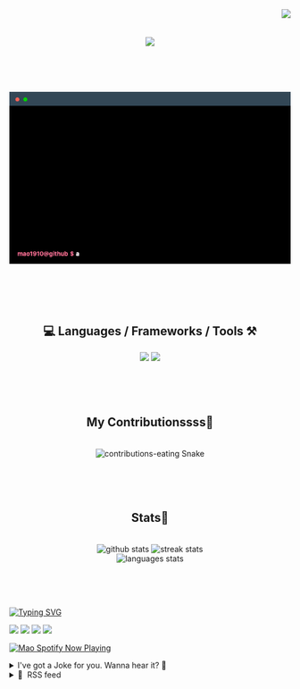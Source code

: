 <!-- VISITOR BADGE -->
<!-- https://github.com/hehuapei/visitor-badge -->

<img align="right" src="https://visitor-badge.laobi.icu/badge?page_id=mao1910.mao1910&left_color=%2379DAF9&right_color=%23FE6E96" />


<!-- TYPING SVG -->
<!-- https://github.com/DenverCoder1/readme-typing-svg -->

<h1 align="center">
    <img src="https://readme-typing-svg.herokuapp.com/?font=Righteous&size=35&center=true&vCenter=true&width=500&height=70&color=FE6E96&font=poppins&duration=5000&lines=Hi+There!+👋;+I'm+Mao!;" />
</h1>

<br/>


<!-- ABOUT ME TERMINAL -->
<h1 align="center">
<img src="./assets/terminal-5.gif" alt="Terminal" />
</h1>

<br/><br/><br/>


<!-- TECHNOLOGIES LOGOS -->
<!-- https://github.com/tandpfun/skill-icons -->

<h2 align="center">💻 Languages / Frameworks / Tools ⚒️</h2>
<div align="center">
    <img src="https://skillicons.dev/icons?i=javascript,typescript,angular,react,html,css,scss,bootstrap,cs,java,spring" />
    <img src="https://skillicons.dev/icons?i=flutter,firebase,supabase,mysql,git,github,gitlab,vscode,idea,maven,figma" />
</div>

<br/><br/><br/>


<!-- CONTRIBUTIONS SNAKE GAME -->
<!-- https://github.com/Platane/snk -->

<div align="center">
  <h2> My Contributionssss🐍 </h2>
  <br>
  <img alt="contributions-eating Snake" src="https://raw.githubusercontent.com/mao1910/mao1910/output/github-contribution-grid-snake.svg" />

  <!-- Four lines below suggested by Planate for Dark mode-->
  <picture>
  <source media="(prefers-color-scheme: dark)" srcset="github-snake-dark.svg" />
  <source media="(prefers-color-scheme: light)" srcset="github-snake.svg" />
  </picture>
  
  <br/><br/><br/>
</div>


<!-- GITHUB STATS -->
<!-- https://github.com/DenverCoder1/github-readme-streak-stats --> <!--  My Vercel -->
<!-- https://github.com/anuraghazra/github-readme-stats --> <!--  My  Vercel -->

<h2 align="center"> Stats📝 </h2>
  <br>
<div align=center>
  <img width=429 src="https://github-readme-stats-mao1910.vercel.app/api?username=mao1910&count_private=true&show_icons=true&theme=dracula&rank_icon=github&hide=contribs&border_radius=10&border_color=79DAF9" alt="github stats"/>
  <img width=396 src="https://github-readme-streak-stats-2235.vercel.app?user=mao1910&count_private=true&theme=dracula&currStreakNum=79DAF9&currStreakLabel=FE6E96&border_radius=10&border=79DAF9" alt="streak stats"/>
  <br/>
  <img src="https://github-readme-stats-mao1910.vercel.app/api/top-langs/?username=mao1910&layout=compact&theme=dracula&border_radius=10&size_weight=0.5&count_weight=0.5&border_color=79DAF9" alt="languages stats" />
</div>

<br/><br/><br/>


<!-- FOOTER -->
<!-- https://github.com/DenverCoder1/readme-typing-svg -->
<!-- https://readme-typing-svg.demolab.com/demo/ -->

<a href="https://git.io/typing-svg"><img src="https://readme-typing-svg.demolab.com?font=Poppins&pause=1000&color=FE6E96&width=535&lines=Thanks+for+dropping+by!;Feel+free+to+check+any+of+the+Socials+below+%F0%9F%91%87;Or+the+Joke+Of+The+Day+if+you're+down+for+a+giggle+%F0%9F%98%9D;Hope+to+see+you+again+%F0%9F%91%8A;Uh%3F+You're+still+here%3F;Well...+I'm+running+out+of+things+to+say...;Tell+you+what%2C+due+to+your+effort+and+perseverance%2C;I+shall+present+you+with+a+short+poem%3A;%22To+code%2C+or+not+to+code%2C+that+is+the+question%3A;Whether+'tis+nobler+in+the+IDE+to+debug;The+errors+and+issues+of+outrageous+software%2C;Or+to+take+up+the+keyboard+against+a+sea+of+bugs;And+by+coding%2C+end+them.%22;by+William+Shakespeare%2C+probably.+;Pretty+sure+that's+Hamlet's.;Alrighty%2C+this+has+been+fun.;But+I'll+restart+the+loop+now...+see+ya+soon!" alt="Typing SVG" /></a>


<!--  SOCIAL NETWORKS -->
<!-- https://github.com/alexandresanlim/Badges4-README.md-Profile -->

  <div> 
    <a href="https://www.deviantart.com/madeinkobaia/art/my-profile-is-under-construction-265626465" target="_blank"><img src="https://img.shields.io/badge/-LinkedIn-%230077B5?style=for-the-badge&logo=linkedin&logoColor=white" target="_blank"></a> <!-- ADD LINKEDIN PROFILE -->
    <a href = "https://www.nicepng.com/ourpic/u2q8o0t4t4r5o0r5_website-under-construction-png-graphic-transparent-website-under/"><img src="https://img.shields.io/badge/Portfolio-4285F4?style=for-the-badge&logo=Google-chrome&logoColor=white" target="_blank"></a> <!-- ADD PORTFOLIO WEBSITE -->
    <a href="https://discord.gg" target="_blank"><img src="https://img.shields.io/badge/Discord-7289DA?style=for-the-badge&logo=discord&logoColor=white" target="_blank"></a> <!-- ADD DISCORD --> <!-- User or Server? -->
    <a href = "mailto:mao1910dev@gmail.com"><img src="https://img.shields.io/badge/Gmail-D14836?style=for-the-badge&logo=gmail&logoColor=white" target="_blank"></a>
  </div>


<!-- SPOTIFY PLAYING-->
<!-- https://github.com/novatorem/novatorem --> <!-- My own Vercel deployment-->

[<img width=438px src="https://spotify-now-playing-git-main-mao1910.vercel.app//api/spotify/?border_color=FE6E96" alt="Mao Spotify Now Playing" />](https://open.spotify.com/user/31542et242zglhf42ydrtqgvuvde)


<!-- JOKE OF THE DAY -->
<!-- https://github.com/ABSphreak/readme-jokes --> <!-- My own Vercel deployment-->

<details>
<summary>I've got a Joke for you. Wanna hear it? 🙈</summary>

<br/>

 <tr>
 <td style="padding-top:4px"><img src = "https://readme-jokes-git-master-mao1910.vercel.app/api?&theme=dracula"></td>
 </tr>

</details>


<!-- RSS FEED -->
<!-- https://github.com/gautamkrishnar/blog-post-workflow -->

<details>
<summary>📕 &nbsp;RSS feed</summary>

<br/>


<!-- BLOG-POST-LIST:START -->
 #### - [Outsourcing Software Dev: What Factors Matter?](https://dev.to/devteam/outsourcing-software-dev-what-factors-matter-42a5) 
 <details><summary>Article</summary> <blockquote>
<p>When in-house resources are scarce, what should you consider before outsourcing software development? </p>
</blockquote>

<p>Follow the DEVteam for more discussions and online camaraderie!</p>


<div class="ltag__user ltag__user__id__1">
  <a href="/devteam" class="ltag__user__link profile-image-link">
    <div class="ltag__user__pic">
      <img src="https://res.cloudinary.com/practicaldev/image/fetch/s--DGMHY8k9--/c_limit%2Cf_auto%2Cfl_progressive%2Cq_auto%2Cw_800/https://res.cloudinary.com/practicaldev/image/fetch/s--DG4H-3cI--/c_fill%2Cf_auto%2Cfl_progressive%2Ch_150%2Cq_auto%2Cw_150/https://dev-to-uploads.s3.amazonaws.com/uploads/organization/profile_image/1/d908a186-5651-4a5a-9f76-15200bc6801f.jpg" alt="devteam image">
    </div>
  </a>
  <div class="ltag__user__content">
    <h2>
      <a href="/devteam" class="ltag__user__link">The DEV Team</a>
      Follow
    </h2>
    <div class="ltag__user__summary">
      <a href="/devteam" class="ltag__user__link">
        The team behind this very platform. 😄
      </a>
    </div>
  </div>
</div>
 

 </details> 
 <hr /> 

 #### - [My #100DaysOfCode Challenge](https://dev.to/devencourt/my-100daysofcode-challenge-1d66) 
 <details><summary>Article</summary> <h3>
  
  
  Past
</h3>

<p>I have had a really long, bumpy relationship with coding. I'm a naturally fast learner, so when I run into something with as many hurdles as coding, I've never had enough grit to make it through. Or at least, that's what I tell myself.</p>

<p>At the earliest stages of my journey, I had online profiles on chat sites that I customized with HTML and CSS before I even really understood what those were.</p>

<p>When I was in high school, I traded my Physics courses for Computer Science courses. I got to learn web design and make my own games instead of doing math on paper, what a dream! At the peak of my high school tech career, I used a Logitech webcam and my own API to design something similar to a Ring doorbell before those really got popular. </p>

<p>Nowadays, I know enough about these technical topics to hold a conversation, but if you actually pressed me about some of them and held my feet to the fire, I probably wouldn't be able to give you solid answers. For my fellow Americans, if you had Spanish classes in high school and haven't spoken the language since, you'll know how I feel: a stuttering, bumbling mess.</p>

<h3>
  
  
  Future
</h3>

<p>So, I want to make an effort to fix that. How are things going to change? </p>

<p>I've always struggled with motivation, but I've never struggled with passion. That, I've got buckets full of. So, let's take all that passion and turn it into something fruitful.</p>

<p>You all may have heard of the <a href="https://dev.to/devteam/dev-team-update-22c9">recent round of layoffs</a> at Forem last week. While I was unfortunately one of the unlucky few impacted, I'm not going to let that stop me from connecting with over one million of you amazing people each and every week. </p>

<p>I'm feeling motivated enough to do 100 Days of Code this October, so let's see how it'll turn out. With this post, I'm committing myself publicly to the challenge. Maybe a true developer will be born out of this venture.<br>
</p>
<div class="crayons-card c-embed text-styles text-styles--secondary">
    <div class="c-embed__body">
      <h2 class="fs-xl lh-tight">
        <a href="https://www.100daysofcode.com/" rel="noopener noreferrer" class="c-link">
          #100DaysOfCode Official Website  | #100DaysOfCode
        </a>
      </h2>
      <div class="color-secondary fs-s flex items-center">
        100daysofcode.com
      </div>
    </div>
</div>


<p>I think this time, I have a few major motivations that will make the difference: </p>

<ol>
<li>I'm already at the best place to be a CodeNewbie: dev.to</li>
<li>I have dream projects I want to be able to turn into reality. </li>
<li>I'm willing to take it slow and understand that there are going to be a lot of things that I don't get the first go around. </li>
</ol>

<p>You can follow along with my daily progress on Twitter: </p>
<div class="crayons-card c-embed text-styles text-styles--secondary">
    <a href="https://twitter.com/bethenb1" rel="noopener noreferrer">
      twitter.com
    </a>
</div>


<p>I'll post weekly here so I don't spam you too much - and just to make it easier on the ol' wrists. 15 posts is a lot less than 100 posts. </p>

<p>If anyone has been waiting to make the effort to learn how to code, this is your sign! I'm following <a href="https://www.theodinproject.com">The Odin Project</a>, so you can feel free to learn along with me at your own pace. I'm inspired by all of you and hope that I can inspire some newbies myself along the way. </p>

<p>If I get anything wrong, feel free to leave a helpful comment! See you soon! 💕</p>

 </details> 
 <hr /> 

 #### - [Integrating Prometheus with SAP's Enterprise Software for Kubernetes Monitoring: A Step-by-Step Guide](https://dev.to/johnpottergr/integrating-prometheus-with-saps-enterprise-software-for-kubernetes-monitoring-a-step-by-step-guide-4i68) 
 <details><summary>Article</summary> <h2>
  
  
  Pre-requisites
</h2>

<h4>
  
  
  Kubernetes Cluster:
</h4>

<ul>
<li>
Have a running Kubernetes cluster.
#### kubectl: </li>
<li>
Installed and configured to interact with your cluster.
#### Helm: </li>
<li>
Installed, for easier package deployment.</li>
</ul>

<h2>
  
  
  Deployment
</h2>

<h4>
  
  
  Step 1: Install Prometheus Operator
</h4>

<ul>
<li>Open your terminal and run:
</li>
</ul>

<div class="highlight js-code-highlight">
<pre class="highlight plaintext"><code>helm repo add prometheus-community https://prometheus-community.github.io/helm-charts
helm install prometheus prometheus-community/kube-prometheus-stack
</code></pre>

</div>



<h4>
  
  
  Step 2: Check Installation
</h4>

<ul>
<li>Confirm that Prometheus is running.
</li>
</ul>

<div class="highlight js-code-highlight">
<pre class="highlight plaintext"><code>kubectl get pods -n default
</code></pre>

</div>



<h4>
  
  
  Step 3: Configure Service Monitors
</h4>

<ul>
<li>
Create a <code>service-monitor.yaml</code> file and specify what you need.
</li>
</ul>

<div class="highlight js-code-highlight">
<pre class="highlight plaintext"><code>apiVersion: monitoring.coreos.com/v1
kind: ServiceMonitor
metadata:
  name: sap-service-monitor
spec:
  endpoints:
  - port: http-metrics
  selector:
    matchLabels:
      app: sap-service
</code></pre>

</div>



<ul>
<li>Apply the Service Monitor.
</li>
</ul>

<div class="highlight js-code-highlight">
<pre class="highlight plaintext"><code>kubectl apply -f service-monitor.yaml
</code></pre>

</div>



<h4>
  
  
  Step 4: Open Prometheus Dashboard
</h4>

<ul>
<li>Use port-forwarding to access the dashboard.
</li>
</ul>

<div class="highlight js-code-highlight">
<pre class="highlight plaintext"><code>kubectl port-forward svc/prometheus-kube-prometheus-prometheus 9090:9090
</code></pre>

</div>



<ul>
<li>
Open <code>http://localhost:9090/targets</code>. You should see your SAP service.</li>
</ul>

<p><a href="https://res.cloudinary.com/practicaldev/image/fetch/s--F0aajdmt--/c_limit%2Cf_auto%2Cfl_progressive%2Cq_auto%2Cw_800/https://dev-to-uploads.s3.amazonaws.com/uploads/articles/y041re08r182csquffqi.jpg" class="article-body-image-wrapper"><img src="https://res.cloudinary.com/practicaldev/image/fetch/s--F0aajdmt--/c_limit%2Cf_auto%2Cfl_progressive%2Cq_auto%2Cw_800/https://dev-to-uploads.s3.amazonaws.com/uploads/articles/y041re08r182csquffqi.jpg" alt="Image description" width="800" height="352"></a></p>

<h2>
  
  
  Usage
</h2>

<h4>
  
  
  Step 1: Access Grafana
</h4>

<ul>
<li>Port-forward to Grafana.
</li>
</ul>

<div class="highlight js-code-highlight">
<pre class="highlight plaintext"><code>kubectl port-forward svc/prometheus-grafana 3000:80

</code></pre>

</div>



<ul>
<li>
Open <code>http://localhost:3000</code>. Default login is <code>admin/admin</code>.</li>
</ul>

<h4>
  
  
  Step 2: Import Dashboard
</h4>

<ul>
<li>Go to Dashboards &gt; Import and pick a Kubernetes-focused dashboard.</li>
</ul>

<h4>
  
  
  Step 3: Set Alerts
</h4>

<ul>
<li>
In Prometheus, go to <code>Alerts</code> and set your rules.</li>
</ul>

<h4>
  
  
  Step 4: Test
</h4>

<ul>
<li>Deploy a busy pod or two and watch the metrics to validate the setup.</li>
</ul>

<p>And there you go! This guide should help you monitor Kubernetes clusters in an SAP environment with Prometheus. </p>

 </details> 
 <hr /> 

 #### - [9 Common Security Vulnerabilities in Web Applications](https://dev.to/joymukherjee_18/9-common-security-vulnerabilities-in-web-applications-207) 
 <details><summary>Article</summary> <p>Web applications have become integral to our daily lives, facilitating everything from online shopping to social interactions. However, the increasing complexity of web apps also brings a higher risk of security vulnerabilities. Cyberattacks can result in data breaches, service disruptions, and financial losses. To safeguard your web applications, it's crucial to understand and mitigate common security vulnerabilities. In this article, we'll explore nine of these vulnerabilities and discuss how to protect your web apps from them.</p>

<p><a href="https://res.cloudinary.com/practicaldev/image/fetch/s--QLf2xa_h--/c_limit%2Cf_auto%2Cfl_progressive%2Cq_auto%2Cw_800/https://dev-to-uploads.s3.amazonaws.com/uploads/articles/ysud3hw6tge9v2fcjk1h.png" class="article-body-image-wrapper"><img src="https://res.cloudinary.com/practicaldev/image/fetch/s--QLf2xa_h--/c_limit%2Cf_auto%2Cfl_progressive%2Cq_auto%2Cw_800/https://dev-to-uploads.s3.amazonaws.com/uploads/articles/ysud3hw6tge9v2fcjk1h.png" alt="Image description" width="600" height="400"></a></p>

<p><strong>1. Injection Attacks</strong></p>

<p><strong>What is it:</strong> Injection attacks occur when malicious code is injected into an application's input fields, typically through user inputs or HTTP requests. The most common type is SQL Injection, where attackers manipulate database queries to access, modify, or delete data.</p>

<p><strong>Prevention:</strong> Use parameterized queries or prepared statements to sanitize user inputs, avoiding direct concatenation of data in queries. Employ web application firewalls (WAFs) to detect and block malicious requests.</p>

<p><strong>2. Cross-Site Scripting (XSS)</strong></p>

<p><strong>What is it:</strong> XSS attacks involve injecting malicious scripts into web pages viewed by other users. These scripts can steal user data, session cookies, or manipulate website content.</p>

<p><strong>Prevention:</strong> Implement output encoding to sanitize user-generated content. Utilize Content Security Policy (CSP) headers to restrict script execution from untrusted sources. Regularly scan for vulnerabilities using tools like OWASP ZAP.</p>

<p><strong>3. Cross-Site Request Forgery (CSRF)</strong></p>

<p><strong>What is it:</strong> CSRF attacks trick users into performing actions without their consent when they are logged into a different website. Attackers can execute actions on behalf of users, potentially leading to unauthorized changes or data loss.</p>

<p><strong>Prevention:</strong> Implement anti-CSRF tokens in web forms to verify that actions originated from the legitimate site. Validate and sanitize inputs on the server side.</p>

<p><strong>4. Broken Authentication</strong></p>

<p><strong>What is it:</strong> Weak authentication mechanisms, like poorly protected credentials or session management, can lead to unauthorized access. Attackers may use stolen or brute-forced credentials to impersonate users.</p>

<p><strong>Prevention:</strong> Use strong password policies and implement multi-factor authentication (MFA) where possible. Secure session management with secure cookies, token-based authentication, and session timeouts.</p>

<p><strong>5. Insecure Deserialization</strong></p>

<p><strong>What is it:</strong> Insecure deserialization occurs when applications fail to properly validate and sanitize serialized data, allowing attackers to execute arbitrary code.</p>

<p><strong>Prevention:</strong> Avoid deserializing untrusted data. Implement whitelists for allowed classes and objects during deserialization. Keep your deserialization libraries up to date.</p>

<p><strong>6. Security Misconfiguration</strong></p>

<p><strong>What is it:</strong> Misconfigurations can expose sensitive data, APIs, or admin interfaces to unauthorized access. Attackers exploit these mistakes to gain unauthorized access.</p>

<p><strong>Prevention:</strong> Regularly review and update your server, application, and database configurations. Employ security headers and frameworks like OWASP ModSecurity to catch common misconfigurations.</p>

<p><strong>7. Broken Access Control</strong></p>

<p><strong>What is it:</strong> Insufficient access controls allow users to perform actions they shouldn't. Attackers may escalate their privileges to access restricted resources.</p>

<p><strong>Prevention:</strong> Implement proper role-based access control (RBAC) and ensure that users can only access what they are authorized to. Regularly audit access control policies.</p>

<p><strong>8. Sensitive Data Exposure</strong></p>

<p><strong>What is it:</strong> Inadequately protected sensitive data, such as passwords or credit card numbers, can be accessed by attackers. This may occur due to weak encryption or storage practices.</p>

<p><strong>Prevention:</strong> Encrypt sensitive data both in transit (using HTTPS) and at rest (using strong encryption algorithms). Store credentials securely, and never expose them in logs or error messages.</p>

<p><strong>9. Unvalidated Redirects and Forwards</strong></p>

<p><strong>What is it:</strong> Unvalidated redirects and forwards occur when applications forward users to untrusted URLs or pages. Attackers can use this to trick users into visiting malicious websites.</p>

<p><strong>Prevention:</strong> Avoid using redirects and forwards based on user inputs. If necessary, validate and sanitize the destination URLs. Implement a safe redirection mechanism.</p>

<p><strong>Conclusion</strong></p>

<p>Web application security is an ongoing process that requires vigilance and proactive measures. Understanding these common security vulnerabilities and following best practices, such as those outlined by the OWASP (Open Web Application Security Project), is crucial for protecting your web applications. Regular security testing, code reviews, and staying informed about emerging threats are essential steps in maintaining robust web application security. Remember, it's not a matter of if an attack will happen but when, so being prepared is key to safeguarding your web apps and user data.</p>

 </details> 
 <hr /> 

 #### - [Data Science for Beginners📊: 2023-2024 Complete Roadmap✅](https://dev.to/musyoki97/data-science-for-beginners-2023-2024-complete-roadmap-1bgc) 
 <details><summary>Article</summary> <p>Are you new to <strong>Data Science?</strong> Do you want to build a career along the field of data? This article is certainly for you.  </p>

<p><a href="https://res.cloudinary.com/practicaldev/image/fetch/s--VYW_TEwm--/c_limit%2Cf_auto%2Cfl_progressive%2Cq_auto%2Cw_800/https://uwo.ca/sci/datascience/img/Placeholders/Data%2520Science%2520Slide.jpg" class="article-body-image-wrapper"><img src="https://res.cloudinary.com/practicaldev/image/fetch/s--VYW_TEwm--/c_limit%2Cf_auto%2Cfl_progressive%2Cq_auto%2Cw_800/https://uwo.ca/sci/datascience/img/Placeholders/Data%2520Science%2520Slide.jpg" alt="Data Science" width="800" height="250"></a>  </p>

<blockquote>
<p>" <strong>Data Science</strong> can be described as a field of study that involves manipulating and analyzing raw data or complex data sets using statistical computing methods and machine learning techniques to draw insights in order to make data-driven decisions."<br><br>
</p>
  
</blockquote>

<p>Data Science is one of the fast growing fields of the 21st Century. Data science has rapidly evolved in the recent era due to increased amounts of data in big companies and the corporate world which must be analyzed in order to provide data-driven business decisions.<br><br>
The field is immensely lucrative with a good pay even for the entry level personnel. Individuals who work in this field must be able to work with Big Data in order to provide solutions to the ever changing technology and the business sector.<br>
<br><br>
The increasing value for data scientists lies within the endless need of businesses to harness large amounts of data in order to come up with a viable present and future solutions. Therefore, data science provides the conduit between raw data and business insights. It allows for the manipulation of large raw meaningless data stored in databases to extract meaningful value.<br>
<br></p>

<p>Data science is therefore one of the key drivers of today's economies as most of the steps being taken by government's and organizations to combat modern problems rely on keen analysis of data. Data Science can therefore be used to predict the future occurrences and trends. </p>

<p>However, for one to really have a thriving career in this field, it must be instigated by passion for problem-solving rather than the money motive. One must be able to commit themselves into learning. There are numerous online courses, tutorials and YouTube videos where one can be able gain enough knowledge on data science.<br><br>
There are also various bootcamps where one can kickstart their their science career. For in instance, bootcamps organized by <strong><a href="https://www.youtube.com/results?search_query=lux+academy">Lux_Academy</a></strong> would be a good starting point   </p>

<h2>
  
  
  <strong>Data Science Essentials📚</strong>
</h2>

<p>Any beginner wishing to venture into the field of data science must first equip themselves with the elementary building concepts that are inexpendable as far as data is concerned.  </p>

<p>Data Science is an increasingly dynamic field, therefore ensuring a progressive learning approach for a beginner is highly recommended. Data Science is a multidisciplinary sector made up of a triplet domain:  </p>

<blockquote>
<ol>
<li>Mathematics</li>
<li>Statistics</li>
<li>Programming
</li>
</ol>
</blockquote>

<p>It is important to note that these three domains are correlated and intertwined. Therefore understanding the three and having a concrete knowledge is very vital. <br>
<br></p>

<h2>
  
  
  <strong>Mathematics</strong>
</h2>

<p>Mathematics in data science helps one to choose appropriate procedures and diagnose problems<br>
appropriately. It is one of the core building blocks of data science due to the fact that data comes in unusual formats. Some key components of maths one should pay close attention to include:  </p>

<blockquote>
<p>a) <a href="https://www.w3schools.com/ai/ai_probability.asp">Probability</a><br><br>
b) <a href="https://www.w3schools.com/ai/ai_statistics.asp">Calculus</a><br><br>
c) <a href="https://www.w3schools.com/ai/ai_algebra.asp">Linear Algebra</a> </p>
</blockquote>

<h3>
  
  
  a) Probability
</h3>

<p><strong><a href="https://www.javatpoint.com/probability">Probability</a></strong> is the likelihood of an occurrence of an event. Data science uses the various types of distributions such as <strong>normal distribution, Bernoulli distribution* and *uniform distribution</strong> to predict the likelihood of an occurrence.</p>

<h3>
  
  
  b) Calculus
</h3>

<p><strong><a href="https://www.khanacademy.org/math/calculus-1">Calculus</a></strong> in mathematics can be simply defined as the study of instantaneous or continuous the rate of change. <strong>Optimization</strong> and <strong>integration</strong> are important areas in Calculus that are very key in data science.</p>

<h3>
  
  
  c) Linear Algebra
</h3>

<p><strong><a href="https://www.khanacademy.org/math/linear-algebra">Linear Algebra</a></strong> is a mathematical field concerned with linear equations. <strong>Vectors</strong> represent data points while <strong>scalars</strong> represent numerical values in data science. However, there are a whole lot of Linear Algebra such as matrices, mappings and many more which are covered in Data Science.</p>

<h2>
  
  
  <strong>Statistics</strong>
</h2>

<p>Statistical concepts such as hypothesis testing, p-values, mean and average are key to data science. <strong>Descriptive statistics</strong> helps one to describe the characteristics of a dataset, making it easier for one to understand and interpret data while <strong>inferential Statistics</strong> is used for making estimates about a population and hypothesis testing.</p>

<h2>
  
  
  <strong>Programming</strong>
</h2>

<p>I would be obliged to say that programming is the most important cornerstone concept of data science.<br><br>
Whichever the programming language of choice, you must be able to have a solid knowledge of the language's variables, loops, functions and datatypes.<br><br>
The ability to work with databases relies on a strong background of programming. There has always been a debate about which language should one learn or which language should precede the other. Is it <strong>Python, R or SQL?</strong><br>
There are various languages to work with various types of datasets and databases but i will only outline the major languages that cut across the field. Different companies also prefer different languages which lays responsibility for one to be conversant with the key languages.</p>

<h3>
  
  
  - <a href="https://www.python.org/about/gettingstarted/">Python</a>
</h3>

<p>Python is essential in data science due to it's flexibility and the availability of its huge libraries which enables data scientists to easily work with data. Python's syntax is also easy to grasp. The key Python libraries for Data Science include <strong><a href="https://pandas.pydata.org/">Pandas</a>, <a href="https://matplotlib.org/">Matplotlib</a> and <a href="https://numpy.org/">NumPy</a></strong>. Python consists of many libraries in addition to the three.<br><br>
You should be able to understand basic python like its syntax and various data structures such as lists, tuples and lists.  </p>

<h2>
  
  
  <strong><a href="https://www.geeksforgeeks.org/r-programming-for-data-science/">R</a></strong>
</h2>

<p>R is an open-source language which provides a wide range of statistical and graphical techniques for exploring, analyzing, and visualizing data. R offers powerful data manipulation and transformation capabilities, allowing users to clean, reshape, and prepare data for analysis.<br><br>
The <strong>"dplyr" and "tidyr"</strong> packages, for example, are popular tools for data wrangling.  R provides a variety of machine learning libraries and packages e.g. <strong>caret, randomForest, xgboost</strong> that allow data scientists to build and evaluate predictive models.</p>

<h3>
  
  
  - <a href="https://www.w3schools.com/sql/">SQL</a>
</h3>

<p><strong>SQL</strong> or <strong><a href="https://www.w3schools.com/sql/#gsc.tab=0">Structured Query Language</a></strong> is a query language that is used for interacting with relational databases.<br><br>
You may be asking yourself now <strong>what is a database or what is to query?</strong><br>
A <strong>database</strong> is just a collection or related data which are organized in tables and columns. A phonebook for instance is a database because it has a collection of all your contacts which have similar characteristics like the phone number and a name, very simple.<br><br>
To <strong>query</strong> is to simply issue a request or a command to the database for a specific information. Therefore, <strong>SQL</strong> is used to interact with databases through a <strong><a href="https://www.tutorialspoint.com/dbms/index.htm">Database Management System (RDMS)</a></strong><br><br>
The main purpose of a RDMS is to perform the <strong>CRUD</strong> operations <strong>(Create, Read/Retrieve, Update and Delete)</strong> data on a database.<br>
<br></p>

<h2>
  
  
  Machine Learning
</h2>

<p><strong><a href="https://www.simplilearn.com/tutorials/machine-learning-tutorial">Machine learning</a></strong> is one of the fields of Artificial Intelligence which primarily involves development of models and algorithms that enable machines to learn, adapt and communicate with each other.<br><br>
In the field of data science, machine learning is a valuable tool that enables extraction of patterns and insights from datasets. There are various types of machine learning such as <strong>supervised, unsupervised and deep learning.</strong></p>

<h3>
  
  
  Data Visualization
</h3>

<p>After performing the various operations on data, effective visualization is essential in communicating the insights.  Various data visualization tools such as <strong><a href="https://www.tutorialspoint.com/tableau/index.htm">Tableau</a></strong> enable one to provide data visualizations that are easily understood by everyone.<br>
 One must also be able to present the insights in a fluent and appealing way to the respective audience. Therefore, data science does not entirely rely on the technical skills of working with data.<br><br>
Communication skills is key for a data scientist as insights must be relayed with utmost fluency.<br><br>
<br> <br>
Finally, it is very crucial for one to build up their <strong>portifolio</strong> while learning. One should commit themselves to building projects and writing articles about data science. These articles and projects go a long way on increasing your probability of securing a career in a data related field.<br><br>
<strong><a href="https://product.hubspot.com/blog/git-and-github-tutorial-for-beginners">Github</a></strong> is a good starting point where you can create an account and include all your articles and projects in repositories. One can also use <strong><a href="https://www.kaggle.com/">Kaggle</a></strong> where you can interact with fellow data scientists and get access to large amounts of data sets.</p>

 </details> 
 <hr /> 
<!-- BLOG-POST-LIST:END -->
</table>
</details>


<!-- TODO
Change the 3stats boxes around, possibly two on top and one on bottom
Fix RSSfeed
Fix Spotify Playlists
Fix Socials [Portfolio, Discord, Linkedin]
In the future, add Public Repositories of Selected Projects
-->
